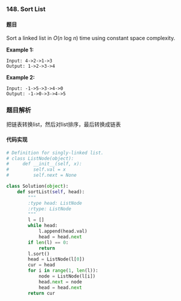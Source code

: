 ### 148. Sort List

#### 题目

Sort a linked list in *O*(*n* log *n*) time using constant space complexity.

**Example 1:**

```shell
Input: 4->2->1->3
Output: 1->2->3->4
```

**Example 2:**

```shell
Input: -1->5->3->4->0
Output: -1->0->3->4->5
```

### 题目解析

把链表转换list，然后对list排序，最后转换成链表

#### 代码实现

```python
# Definition for singly-linked list.
# class ListNode(object):
#     def __init__(self, x):
#         self.val = x
#         self.next = None

class Solution(object):
    def sortList(self, head):
        """
        :type head: ListNode
        :rtype: ListNode
        """
        l = []
        while head:
            l.append(head.val)
            head = head.next
        if len(l) == 0:
            return
        l.sort()
        head = ListNode(l[0])
        cur = head
        for i in range(1, len(l)):
            node = ListNode(l[i])
            head.next = node
            head = head.next
        return cur
```

